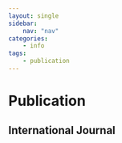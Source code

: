 ```yaml
---
layout: single
sidebar: 
    nav: "nav"
categories:
    - info
tags:
    - publication
---
```


# Publication
## International Journal